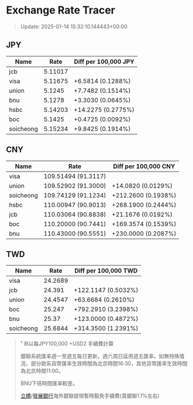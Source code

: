 # Exchange Rate Tracer

> Update: 2025-01-14 15:32:10.144443+00:00

## JPY

| Name      |    Rate | Diff per 100,000 JPY   |
|-----------|---------|------------------------|
| jcb       | 5.11017 |                        |
| visa      | 5.11675 | +6.5814 (0.1288%)      |
| union     | 5.1245  | +7.7482 (0.1514%)      |
| bnu       | 5.1278  | +3.3030 (0.0645%)      |
| hsbc      | 5.14203 | +14.2275 (0.2775%)     |
| boc       | 5.1425  | +0.4725 (0.0092%)      |
| soicheong | 5.15234 | +9.8425 (0.1914%)      |

## CNY

| Name      | Rate                | Diff per 100,000 CNY   |
|-----------|---------------------|------------------------|
| visa      | 109.51494	(91.3117) |                        |
| union     | 109.52902	(91.3000) | +14.0820 (0.0129%)     |
| soicheong | 109.74129	(91.1234) | +212.2600 (0.1938%)    |
| hsbc      | 110.00947	(90.9013) | +268.1900 (0.2444%)    |
| jcb       | 110.03064	(90.8838) | +21.1676 (0.0192%)     |
| boc       | 110.20000	(90.7441) | +169.3574 (0.1539%)    |
| bnu       | 110.43000	(90.5551) | +230.0000 (0.2087%)    |

## TWD

| Name      |    Rate | Diff per 100,000 TWD   |
|-----------|---------|------------------------|
| visa      | 24.2689 |                        |
| jcb       | 24.391  | +122.1147 (0.5032%)    |
| union     | 24.4547 | +63.6684 (0.2610%)     |
| boc       | 25.247  | +792.2910 (3.2398%)    |
| bnu       | 25.37   | +123.0000 (0.4872%)    |
| soicheong | 25.6844 | +314.3500 (1.2391%)    |


> ¹ IB以每JPY100,000 +USD2 手續費計算
>
> 銀聯系統匯率週一至週五每日更新，週六周日延用週五匯率。如無特殊情況，部分歐系貨幣匯率生效時間為北京時間16:30，其他貨幣匯率生效時間為北京時間11:00。
>
> BNU下班時間匯率較差。
>
> [立橋](https://www.wlbank.com.mo/uploads/ueditor/file/20181211/1544536513900230.pdf)/[發展銀行](https://www.mdb.com.mo/Service_Charges_20230728.pdf)海外銀聯提現暫時豁免手續費(貴銀聯1.1%左右)

